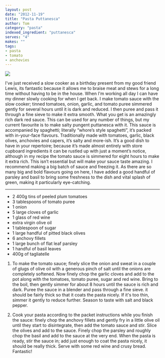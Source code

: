 ```yaml
---
layout: post
date: "2012-11-19"
title: "Pasta Puttanesca"
author: Tom
category: "pasta"
indexed_ingredient: "puttanesca"
serves: "4"
makes: ""
tags:
- pasta
- tomato
- anchovies
---
```

<img src="https://s3.eu-west-2.amazonaws.com/grubdaily/pasta_puttanesca.jpg" />

I've just received a slow cooker as a birthday present from my good friend Lewis, its fantastic because it allows me to braise meat and stews for a long time without having to be in the house. When I'm working all day I can have my dinner slowly cooking for when I get back. I make tomato sauce with the slow cooker; tinned tomatoes, onion, garlic, and tomato puree simmered gently for several hours until it is dark and reduced. I then puree and pass it through a fine sieve to make it extra smooth. What you get is an amazingly rich dark red sauce. This can be used for any number of things, but my current favourite is to make salty pungent puttanesca with it. This sauce is accompanied by spaghetti; literally “whore’s style spaghetti”, it’s packed with in-your-face flavours. Traditionally made with tomatoes, garlic, black olives, anchovies and capers, it’s salty and more-ish. It’s a good dish to have in your repertoire; because it’s made almost entirely with store cupboard ingredients it can be rustled up with just a moment’s notice, although in my recipe the tomato sauce is simmered for eight hours to make it extra rich. This isn’t essential but will make your sauce taste amazing. I recommend making a big batch of sauce and freezing it. As there are so many big and bold flavours going on here, I have added a good handful of parsley and basil to bring some freshness to the dish and vital splash of green, making it particularly eye-catching.

---
* 2 400g tins of peeled plum tomatoes
* 3 tablespoons of tomato puree
* 1 onion
* 5 large cloves of garlic
* 1 glass of red wine
* extra virgin olive oil
* 1 tablespoon of sugar
* 1 large handful of pitted black olives
* 6 anchovy fillets
* 1 large bunch of flat leaf parsley
* 1 handful  of basil leaves
* 400g of tagliatelle

1. To make the tomato sauce; finely slice the onion and sweat in a couple of glugs of olive oil with a generous pinch of salt until the onions are completely softened. Now finely chop the garlic cloves and add to the pot along with the tomatoes, tomato puree, sugar and red wine. Bring to the boil, then gently simmer for about 8 hours until the sauce is rich and dark. Puree the sauce in a blender and pass through a fine sieve. it should be fairly thick so that it coats the pasta nicely. If it's too thin, simmer it gently to reduce further. Season to taste with salt and black pepper.

2. Cook your pasta according to the packet instructions while you finish the sauce: finely chop the anchovy fillets and gently fry in a little olive oil until they start to disintegrate, then add the tomato sauce and stir. Slice the olives and add to the sauce. Finely chop the parsley and roughly chop the basil and add to the sauce at the very end. When the pasta is ready, stir the sauce in; add just enough to coat the pasta nicely, it should be really thick. Serve with some red wine and crusy bread. Fantastic!

